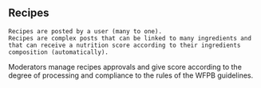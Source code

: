 ## Recipes
	Recipes are posted by a user (many to one).
	Recipes are complex posts that can be linked to many ingredients and that can receive a nutrition score according to their ingredients composition (automatically).
  Moderators manage recipes approvals and give score according to the degree of processing and compliance to the rules of the WFPB guidelines.